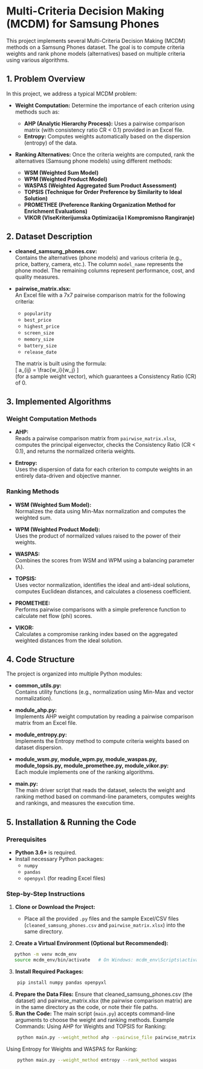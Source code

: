# Multi-Criteria Decision Making (MCDM) for Samsung Phones

This project implements several Multi-Criteria Decision Making (MCDM) methods on a Samsung Phones dataset. The goal is to compute criteria weights and rank phone models (alternatives) based on multiple criteria using various algorithms.

## 1. Problem Overview

In this project, we address a typical MCDM problem:
- **Weight Computation:** Determine the importance of each criterion using methods such as:
  - **AHP (Analytic Hierarchy Process):** Uses a pairwise comparison matrix (with consistency ratio CR < 0.1) provided in an Excel file.
  - **Entropy:** Computes weights automatically based on the dispersion (entropy) of the data.
  
- **Ranking Alternatives:** Once the criteria weights are computed, rank the alternatives (Samsung phone models) using different methods:
  - **WSM (Weighted Sum Model)**
  - **WPM (Weighted Product Model)**
  - **WASPAS (Weighted Aggregated Sum Product Assessment)**
  - **TOPSIS (Technique for Order Preference by Similarity to Ideal Solution)**
  - **PROMETHEE (Preference Ranking Organization Method for Enrichment Evaluations)**
  - **VIKOR (VIseKriterijumska Optimizacija I Kompromisno Rangiranje)**

## 2. Dataset Description

- **cleaned_samsung_phones.csv:**  
  Contains the alternatives (phone models) and various criteria (e.g., price, battery, camera, etc.). The column `model_name` represents the phone model. The remaining columns represent performance, cost, and quality measures.

- **pairwise_matrix.xlsx:**  
  An Excel file with a 7x7 pairwise comparison matrix for the following criteria:
  - `popularity`
  - `best_price`
  - `highest_price`
  - `screen_size`
  - `memory_size`
  - `battery_size`
  - `release_date`
  
  The matrix is built using the formula:  
  \[ a_{ij} = \frac{w_i}{w_j} \]  
  (for a sample weight vector), which guarantees a Consistency Ratio (CR) of 0.

## 3. Implemented Algorithms

### Weight Computation Methods

- **AHP:**  
  Reads a pairwise comparison matrix from `pairwise_matrix.xlsx`, computes the principal eigenvector, checks the Consistency Ratio (CR < 0.1), and returns the normalized criteria weights.

- **Entropy:**  
  Uses the dispersion of data for each criterion to compute weights in an entirely data-driven and objective manner.

### Ranking Methods

- **WSM (Weighted Sum Model):**  
  Normalizes the data using Min-Max normalization and computes the weighted sum.

- **WPM (Weighted Product Model):**  
  Uses the product of normalized values raised to the power of their weights.

- **WASPAS:**  
  Combines the scores from WSM and WPM using a balancing parameter (λ).

- **TOPSIS:**  
  Uses vector normalization, identifies the ideal and anti-ideal solutions, computes Euclidean distances, and calculates a closeness coefficient.

- **PROMETHEE:**  
  Performs pairwise comparisons with a simple preference function to calculate net flow (phi) scores.

- **VIKOR:**  
  Calculates a compromise ranking index based on the aggregated weighted distances from the ideal solution.

## 4. Code Structure

The project is organized into multiple Python modules:

- **common_utils.py:**  
  Contains utility functions (e.g., normalization using Min-Max and vector normalization).

- **module_ahp.py:**  
  Implements AHP weight computation by reading a pairwise comparison matrix from an Excel file.

- **module_entropy.py:**  
  Implements the Entropy method to compute criteria weights based on dataset dispersion.

- **module_wsm.py, module_wpm.py, module_waspas.py, module_topsis.py, module_promethee.py, module_vikor.py:**  
  Each module implements one of the ranking algorithms.

- **main.py:**  
  The main driver script that reads the dataset, selects the weight and ranking method based on command-line parameters, computes weights and rankings, and measures the execution time.

## 5. Installation & Running the Code

### Prerequisites
- **Python 3.6+** is required.
- Install necessary Python packages:
  - `numpy`
  - `pandas`
  - `openpyxl` (for reading Excel files)

### Step-by-Step Instructions

1. **Clone or Download the Project:**
   - Place all the provided `.py` files and the sample Excel/CSV files (`cleaned_samsung_phones.csv` and `pairwise_matrix.xlsx`) into the same directory.

2. **Create a Virtual Environment (Optional but Recommended):**
```bash
   python -m venv mcdm_env
   source mcdm_env/bin/activate   # On Windows: mcdm_env\Scripts\activate
```
3. **Install Required Packages:**
```bash
    pip install numpy pandas openpyxl
```
4. **Prepare the Data Files:**
Ensure that cleaned_samsung_phones.csv (the dataset) and pairwise_matrix.xlsx (the pairwise comparison matrix) are in the same directory as the code, or note their file paths.
5. **Run the Code:**
The main script (`main.py`) accepts command-line arguments to choose the weight and ranking methods.
Example Commands:
Using AHP for Weights and TOPSIS for Ranking:
```bash
    python main.py --weight_method ahp --pairwise_file pairwise_matrix.xlsx --rank_method topsis
```
Using Entropy for Weights and WASPAS for Ranking:
```bash
    python main.py --weight_method entropy --rank_method waspas
```

